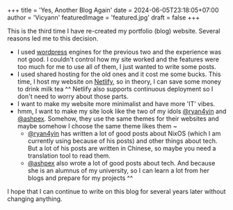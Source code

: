 +++
title = 'Yes, Another Blog Again'
date = 2024-06-05T23:18:05+07:00
author = 'Vicyann'
featuredImage = 'featured.jpg'
draft = false
+++

This is the third time I have re-created my portfolio (blog) website. Several reasons led me to this decision.

- I used [wordpress](https://wordpress.org/) engines for the previous two and the experience was not good. I couldn't control how my site worked and the features were too much for me to use all of them, I just wanted to write some posts.
- I used shared hosting for the old ones and it cost me some bucks. This time, I host my website on [Netlify](https://www.netlify.com/), so in theory, I can save some money to drink milk tea ^^ Netlify also supports continuous deployment so I don't need to worry about those parts.
- I want to make my website more minimalist and have more 'IT' vibes.
- hmm, I want to make my site look like the two of my idols [@ryan4yin](https://thiscute.world/en/) and [@ashpex](https://ashpex.eu.org/). Somehow, they use the same themes for their websites and maybe somehow I choose the same theme likes them ~
  - [@ryan4yin](https://thiscute.world/en/) has written a lot of good posts about NixOS (which I am currently using because of his posts) and other things about tech. But a lot of his posts are written in Chinese, so maybe you need a translation tool to read them.
  - [@ashpex](https://ashpex.eu.org/) also wrote a lot of good posts about tech. And because she is an alumnus of my university, so I can learn a lot from her blogs and prepare for my projects ^^

I hope that I can continue to write on this blog for several years later without changing anything.
